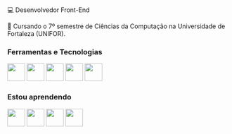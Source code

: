 💻 Desenvolvedor Front-End

📖 Cursando o 7º semestre de Ciências da Computação na Universidade de Fortaleza (UNIFOR).


### Ferramentas e Tecnologias

<img src="https://cdn.jsdelivr.net/gh/devicons/devicon/icons/html5/html5-original.svg" width="40" heigth="40"/>
<img src="https://cdn.jsdelivr.net/gh/devicons/devicon/icons/css3/css3-original.svg" width="40" heigth="40"/>
<img src="https://cdn.jsdelivr.net/gh/devicons/devicon/icons/javascript/javascript-original.svg" width="40" heigth="40"/>
<img src="https://cdn.jsdelivr.net/gh/devicons/devicon/icons/python/python-original.svg" width="40" heigth="40"/>
<img src="https://cdn.jsdelivr.net/gh/devicons/devicon/icons/java/java-original.svg" width="40" heigth="40"/>

### Estou aprendendo

<img src="https://cdn.jsdelivr.net/gh/devicons/devicon/icons/react/react-original.svg" width="40" heigth="40"/>
<img src="https://cdn.jsdelivr.net/gh/devicons/devicon/icons/angularjs/angularjs-original.svg" width="40" heigth="40"/>
<img src="https://cdn.jsdelivr.net/gh/devicons/devicon/icons/jquery/jquery-original.svg" width="40" heigth="40"/>
<img src="https://cdn.jsdelivr.net/gh/devicons/devicon/icons/bootstrap/bootstrap-original.svg" width="40" heigth="40"/>

<!--
**VictorTmelo/VictorTmelo** is a ✨ _special_ ✨ repository because its `README.md` (this file) appears on your GitHub profile.

Here are some ideas to get you started:

- 🔭 I’m currently working on ...
- 🌱 I’m currently learning ...
- 👯 I’m looking to collaborate on ...
- 🤔 I’m looking for help with ...
- 💬 Ask me about ...
- 📫 How to reach me: ...
- 😄 Pronouns: ...
- ⚡ Fun fact: ...
-->

